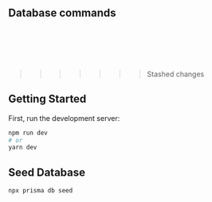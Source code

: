 
## Database commands

```npx prisma init
```

```npx prisma generate
```

```npx prisma db push
```

```npx prisma migrate reset
```

```npx prisma db seed
```

```git push heroku main
```

>>>>>>> Stashed changes
## Getting Started

First, run the development server:

```bash
npm run dev
# or
yarn dev
```

## Seed Database

```
npx prisma db seed
```
